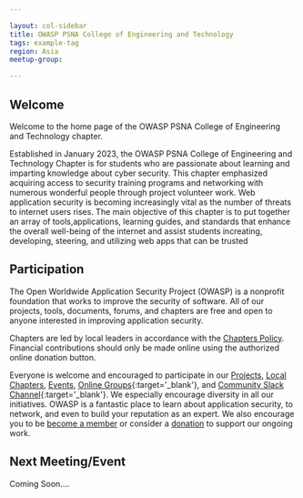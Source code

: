 ```yaml
---

layout: col-sidebar
title: OWASP PSNA College of Engineering and Technology
tags: example-tag
region: Asia
meetup-group:

---
```




## Welcome
Welcome to the home page of the OWASP PSNA College of Engineering and Technology chapter.

Established in January 2023, the OWASP PSNA College of Engineering and Technology Chapter is for students who are passionate about learning and imparting knowledge about cyber security. This chapter emphasized acquiring access to security training programs and networking with numerous wonderful people through project volunteer work. Web application security is becoming increasingly vital as the number of threats to internet users rises. The main objective of this chapter is to put together an array of tools,applications, learning guides, and standards that enhance the overall well-being of the internet and assist students increating, developing, steering, and utilizing web apps that can be trusted

## Participation
The Open Worldwide Application Security Project (OWASP) is a nonprofit foundation that works to improve the security of software. All of our projects, tools, documents, forums, and chapters are free and open to anyone interested in improving application security. 

Chapters are led by local leaders in accordance with the [Chapters Policy](/www-policy/operational/chapters). Financial contributions should only be made online using the authorized online donation button. 

Everyone is welcome and encouraged to participate in our [Projects](/projects/), [Local Chapters](/chapters/), [Events](/events/), [Online Groups](https://groups.google.com/a/owasp.com/){:target='_blank'}, and [Community Slack Channel](https://owasp.slack.com/){:target='_blank'}. We especially encourage diversity in all our initiatives. OWASP is a fantastic place to learn about application security, to network, and even to build your reputation as an expert. We also encourage you to be [become a member](/membership/) or consider a [donation](/donate/) to support our ongoing work.

Next Meeting/Event 
---------------------
Coming Soon....

